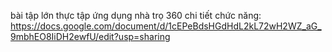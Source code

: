 bài tập lớn thực tập 
ứng dụng nhà trọ 360
chi tiết chức năng: https://docs.google.com/document/d/1cEPeBdsHGdHdL2kL72wH2WZ_aG_9mbhEO8IiDH2ewfU/edit?usp=sharing
